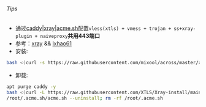###### Tips
* 通过[caddy](https://github.com/caddyserver/caddy/releases)|[xray](https://github.com/XTLS/Xray-core/releases)|[acme.sh](https://github.com/acmesh-official/acme.sh)配置`vless(xtls) + vmess + trojan + ss+xray-plugin + naiveproxy`**共用443端口**  
* 参考：[xray](https://github.com/XTLS/Xray-examples)  &&  [lxhao61](https://github.com/lxhao61/integrated-examples)
* 安装:
```bash
bash <(curl -s https://raw.githubusercontent.com/mixool/across/master/xray/xray_whatever_uuid.sh) uuid my.domain.com
```
* 卸载:
```bash
apt purge caddy -y
bash <(curl -L https://raw.githubusercontent.com/XTLS/Xray-install/main/install-release.sh) --remove; systemctl disable xray; systemctl stop xray; rm -rf /usr/local/etc/xray /var/log/xray
/root/.acme.sh/acme.sh --uninstall; rm -rf /root/.acme.sh
```
